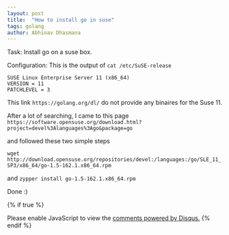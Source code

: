 ```yaml
---
layout: post
title:  "How to install go in suse"
tags: golang
author: Abhinav Dhasmana
---
```


Task: Install go on a suse box.

Configuration: This is the output of `cat /etc/SuSE-release`
```
SUSE Linux Enterprise Server 11 (x86_64)
VERSION = 11
PATCHLEVEL = 3
```

This link `https://golang.org/dl/` do not provide any binaires for the Suse 11.


After a lot of searching, I came to this page `https://software.opensuse.org/download.html?project=devel%3Alanguages%3Ago&package=go`

and followed these two simple steps

`wget http://download.opensuse.org/repositories/devel:/languages:/go/SLE_11_SP3/x86_64/go-1.5-162.1.x86_64.rpm`

and `zypper install go-1.5-162.1.x86_64.rpm`

Done :)

{% if true %}
  <div id="disqus_thread"></div>
  <script>
    var disqus_config = function () {

    this.page.url = "http://abhinavdhasmana.in/golang/2015/09/16/install-go-on-suse-enterprise.html"; // Replace PAGE_URL with your page's canonical URL variable
    this.page.identifier = "golang/2015/09/16/install-go-on-suse-enterprise.html";
    };

    (function() { // DON'T EDIT BELOW THIS LINE
      var d = document, s = d.createElement('script');
      s.src = '//abhinavdhasmana.disqus.com/embed.js';
      s.setAttribute('data-timestamp', +new Date());
      (d.head || d.body).appendChild(s);
      })();
  </script>
  <noscript>Please enable JavaScript to view the <a href="https://disqus.com/?ref_noscript" rel="nofollow">comments powered by Disqus.</a></noscript>
{% endif %}